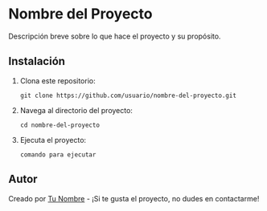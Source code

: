 # Nombre del Proyecto

Descripción breve sobre lo que hace el proyecto y su propósito.

## Instalación

1. Clona este repositorio:
    ```
    git clone https://github.com/usuario/nombre-del-proyecto.git
    ```
2. Navega al directorio del proyecto:
    ```
    cd nombre-del-proyecto
    ```
3. Ejecuta el proyecto:
    ```
    comando para ejecutar
    ```
## Autor

Creado por [Tu Nombre](https://github.com/vviguerashd) - ¡Si te gusta el proyecto, no dudes en contactarme!
